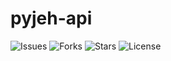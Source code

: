 # pyjeh-api

![Issues](https://img.shields.io/github/issues/fuadsuyudi/pyjeh-api.svg)
![Forks](https://img.shields.io/github/forks/fuadsuyudi/pyjeh-api.svg)
![Stars](https://img.shields.io/github/stars/fuadsuyudi/pyjeh-api.svg)
![License](https://img.shields.io/github/license/fuadsuyudi/pyjeh-api.svg)
